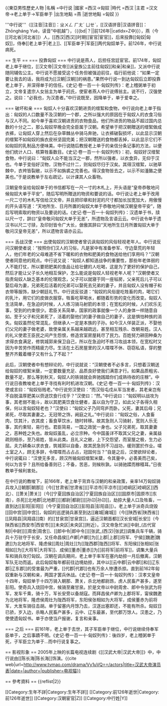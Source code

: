 {{東亞男性歷史人物
|名稱 =中行说
|國家 =西汉→匈奴
|時代 =西汉
|主君 =汉文帝→老上单于→军臣单于
|出生地點 =燕
|逝世地點 =匈奴
}}

'''中行说'''（[[注音|注音]]：ㄓㄨㄥ ㄏㄤˊ ㄩㄝˋ，[[汉语拼音|汉语拼音]]：Zhōngháng Yuè，读音“中航越”），（{{bd|？||前126年||catIdx=Z中}}），燕（今[[河北省|河北省]]）人，[[西汉|西汉]]时期[[宦官|宦官]]，后來投靠[[匈奴|匈奴]]，侍奉[[老上单于|老上]]、[[军臣单于|军臣]]两代匈奴单于。前126年，中行说病死。

== 生平 ==
=== 投靠匈奴 ===
中行说是燕人，后担任宫廷宦官。前174年，匈奴老上单于继位，[[汉文帝|汉文帝]]派皇族公主前往匈奴[[和亲|和亲]]，又派中行说随同辅佐公主。中行说不愿接受这个任务但被强迫前往，临行前他说：“如果一定要让我去的话，我将成为[[汉朝|汉朝]]的祸患。”果然中行说一到达匈奴后立即投靠老上单于，并深得单于的信任。<ref>《史记·卷一百一十·匈奴列传》：老上稽粥单于初立，文帝复遣宗人女翁主为单于阏氏，使宦者燕人中行说傅翁主。说不行，汉强使之。说曰：“必我也，为汉患者。”中行说既至，因降单于，单于爱幸之。</ref>

=== 破坏和亲 ===
匈奴人十分喜欢汉朝进贡的缯絮和食物，中行说向老上单于指出：匈奴的人口数量不及汉朝的一个郡，之所以强大的原因在于匈奴人的衣食习俗与汉人不同。如今单于喜欢汉朝进贡的衣物食品，他们所进贡的物品不超过国内总数的十分之二，那么匈奴早晚会完全臣属于汉朝。希望单于把汉朝贈送的缯絮做成衣裤，让匈奴人穿上然后在杂草棘丛中骑马奔驰，让衣裤破裂损坏，以此显示汉朝的缯絮不如匈奴的旃衣皮袄坚固完美；把汉朝贈送的食物都丢掉，以此显示它们不如匈奴的乳制品方便味美。中行说随后教授老上单于的亲信分条记事的方法，以便他们统计人口、核算牲畜数目。<ref>《史记·卷一百一十·匈奴列传》：初，匈奴好汉缯絮食物，中行说曰：“匈奴人众不能当汉之一郡，然所以强者，以衣食异，无仰于汉也。今单于变俗好汉物，汉物不过什二，则匈奴尽归于汉矣。其得汉缯絮，以驰草棘中，衣袴皆裂敝，以示不如旃裘之完善也。得汉食物皆去之，以示不如湩酪之便美也。”于是说教单于左右疏记，以计课其人众畜物。</ref>

汉朝皇帝呈给匈奴单于的书信都写在一尺一寸的木札上，开头语是“皇帝恭敬地问候匈奴大单于平安”，随后写明所贈送的物资和要说的话。中行说让老上单于改用一尺二寸的木札写信给汉文帝，并且把印章和封泥的尺寸都加长加宽加大，用傲慢的开头语写道：“天地所生、日月所置的匈奴大单于恭敬地问候汉朝皇帝平安”，随后写明索取的物资以及要说的话。<ref>《史记·卷一百一十·匈奴列传》：汉遗单于书，牍以尺一寸，辞曰“皇帝敬问匈奴大单于无恙”，所遗物及言语云云。中行说令单于遗汉书以尺二寸牍，及印封皆令广大长，倨傲其辞曰“天地所生日月所置匈奴大单于敬问汉皇帝无恙”，所以遗物言语亦云云。</ref>

=== 舌战汉使 ===
出使匈奴的汉朝使者曾讥讽匈奴的风俗轻视老年人。中行说反问汉朝使者说：“按照你们汉人的习俗，凡是家中有准备参军、守边垦荒的年轻人，他们年老的父母难道不省下暖和的衣物和肥美的食物送给他们享用吗？”汉朝使者同意他的观点。中行说又说：“匈奴人都知道战争的重要性，那些年老体弱的人不能打仗，所以要把肥美的食品让给壮健的人吃喝，这是为了更好的保护自己，然后才能让父子长久地相互保护，怎么能说是匈奴人轻视老年人呢？”汉朝使者又指责匈奴人缺乏基本的伦理观念，父子可以就寝于同一座毡房，父亲死后儿子可以娶后母为妻，兄弟死后活着的兄弟可以娶死去兄弟的妻子，并且匈奴人没有帽子和衣带等服饰，缺少朝廷礼节。中行说反驳道：“匈奴的风俗是吃牲畜的肉，喝它们的乳汁，用它们的皮做衣服穿。牲畜吃草喝水，都随着形势的变化而改变。匈奴人生活简单，在急迫的时候，人人练习骑马射箭的本领；在宽松的时候，人们欢乐无事，受到的约束很少。君臣关系简单，国家的政事就像一个人的身体一样随意自如。至于父子和兄弟死了，活着的娶他们的妻子做自己的妻子，这是惧怕种族的消失。匈奴虽然伦常混乱，但继承人一定是本族的子孙。如今汉人佯装正派，不娶他们父兄的妻子做老婆，致使亲属关系越来越疏远，甚至相互残杀、改朝易姓。汉人的礼义使君王臣民之间产生怨恨，修造宫室房屋耗尽了民力。百姓努力耕田种桑为求得衣食满足，修筑城郭来保卫自己，所以在急迫时不练习攻战本领，在宽松时又因为辛苦劳作而精疲力尽。生活在土石房屋里的汉人喋喋不休、窃窃私语，穿的整整齐齐戴着帽子又有什么了不起？”

此后，汉朝使者中有想辩论的，中行说就说：“汉朝使者不必多言，只想着汉朝送给匈奴的缯絮米蘖，一定要数量充足、品质良好使我们满意才行。如果品质粗劣、数量不足，那么等到秋天，匈奴人的铁骑就会奔驰践踏你们成熟待收的庄稼”。中行说日夜教唆老上单于寻找有利时机进攻汉朝。<ref>《史记·卷一百一十·匈奴列传》：汉使或言曰：“匈奴俗贱老。”中行说穷汉使曰：“而汉俗屯戍从军当发者，其老亲岂有不自脱温厚肥美以赍送饮食行戍乎？”汉使曰：“然。”中行说曰：“匈奴明以战攻为事，其老弱不能斗，故以其肥美饮食壮健者，盖以自为守卫，如此父子各得久相保，何以言匈奴轻老也？”汉使曰：“匈奴父子乃同穹庐而卧。父死，妻其后母；兄弟死，尽取其妻妻之。无冠带之饰，阙庭之礼。”中行说曰：“匈奴之俗，人食畜肉，饮其汁，衣其皮；畜食草饮水，随时转移。故其急则人习骑射，宽则人乐无事，其约束轻，易行也。君臣简易，一国之政犹一身也。父子兄弟死，取其妻妻之，恶种姓之失也。故匈奴虽乱，必立宗种。今中国虽详不取其父兄之妻，亲属益疏则相杀，至乃易姓，皆从此类。且礼义之敝，上下交怨望，而室屋之极，生力必屈。夫力耕桑以求衣食，筑城郭以自备，故其民急则不习战功，缓则罢於作业。嗟土室之人，顾无多辞，令喋喋而占占占，冠固何当？”自是之后，汉使欲辩论者，中行说辄曰：“汉使无多言，顾汉所输匈奴缯絮米糵，令其量中，必善美而己矣，何以为言乎？且所给备善则已；不备，苦恶，则候秋孰，以骑驰蹂而稼穑耳。”日夜教单于候利害处。</ref>

在中行说的教唆下，前166年，老上单于背弃与汉朝的和亲政策，亲率14万匈奴骑兵攻入[[朝那|朝那]]（今[[甘肃省|甘肃省]][[平凉市|平凉市]][[崆峒区|崆峒区]]西北）、[[萧关|萧关]]（今[[宁夏回族自治区|宁夏回族自治区]][[固原市|固原市]]东南），杀死[[北地郡|北地郡]][[都尉|都尉]][[孙卬|孙卬]]，劫掠大量人口及牲畜，一直到达[[彭阳|彭阳]]（今宁夏回自治区[[彭阳县|彭阳县]]）。老上单于派奇兵烧毁[[回中宫|回中宫]]，匈奴的巡逻骑兵甚至到达[[雍城|雍城]]（今[[陕西省|陕西省]][[凤翔县|凤翔县]]南）的[[甘泉宫|甘泉宫]]，逼近汉朝首都[[汉长安城|长安]]（今陕西省[[西安市|西安市]][[未央区|未央区]]附近）。汉文帝急忙派[[中尉_(古代官制)|中尉]][[周舍|周舍]]、[[郎中令|郎中令]][[张武_(西汉)|张武]]调集兵车千辆，骑兵十万驻守于长安，又任命昌侯[[卢卿|卢卿]]为[[上郡|上郡]]将军、宁侯[[魏遬|魏遬]]为北地将军、隆虑侯[[周灶|周灶]]为[[陇西郡|陇西]]将军、东阳侯[[张相如|张相如]]为[[大将军|大将军]]、成侯[[董赤|董赤]]为[[前将军|前将军]]，调集大量兵车和骑兵攻打匈奴。汉朝在调兵期间，老上单于率军在塞内劫掠一月后撤离，汉朝军队无功而返。此后匈奴每年都前往边境劫掠，其中以[[云中郡|云中郡]]和[[辽东郡|辽东郡]]的受害最为严重，[[代郡|代郡]]也有万余人惨遭杀掠。直到前162年匈奴重新与汉朝和亲，两国才罢兵休战。<ref>《史记·卷一百一十·匈奴列传》：汉孝文皇帝十四年，匈奴单于十四万骑入朝那、萧关，杀北地都尉昂，虏人民畜产甚多，遂至彭阳。使奇兵入烧回中宫，候骑至雍甘泉。於是文帝以中尉周舍、郎中令张武为将军，发车千乘，骑十万，军长安旁以备胡寇。而拜昌侯卢卿为上郡将军，甯侯魏遬为北地将军，隆虑侯周灶为陇西将军，东阳侯张相如为大将军，成侯董赤为前将军，大发车骑往击胡。单于留塞内月馀乃去，汉逐出塞即还，不能有所杀。匈奴日已骄，岁入边，杀略人民畜产甚多，云中、辽东最甚，至代郡万馀人。汉患之，乃使使遗匈奴书。单于亦使当户报谢，复言和亲事。</ref>

=== 之后 ===
前161年，老上单于去世，其子军臣单于继位，中行说继续侍奉军臣单于，之后事蹟不明。<ref>《史记·卷一百一十·匈奴列传》：後四岁，老上稽粥单于死，子军臣立为单于…而中行说复事之。</ref>

== 影视形象 ==
2005年上映的长篇电视连续剧《[[汉武大帝|汉武大帝]]》中，中行说由[[陈长海|陈长海]]饰演。<ref>{{cite web|url=http://www.tvmao.com/drama/Vy1uVQ==/actors|title=汉武大帝演员表|date=|author=|publisher=电视猫}}</ref>

== 參考資料 == 
{{reflist|2}}

[[Category:生年不詳|Category:生年不詳]]
[[Category:前126年逝世|Category:前126年逝世]]
[[Category:汉朝宦官|Z]]
[[Category:中行姓|Y]]
